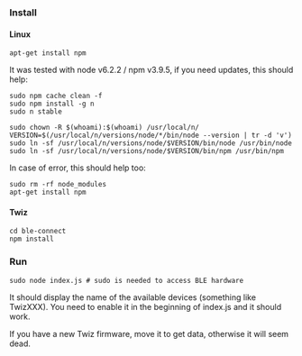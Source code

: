 ### Install

#### Linux

    apt-get install npm

It was tested with node v6.2.2 / npm v3.9.5, if you need updates, this should help:

    sudo npm cache clean -f
    sudo npm install -g n
    sudo n stable

    sudo chown -R $(whoami):$(whoami) /usr/local/n/
    VERSION=$(/usr/local/n/versions/node/*/bin/node --version | tr -d 'v')
    sudo ln -sf /usr/local/n/versions/node/$VERSION/bin/node /usr/bin/node
    sudo ln -sf /usr/local/n/versions/node/$VERSION/bin/npm /usr/bin/npm

In case of error, this should help too:

    sudo rm -rf node_modules
    apt-get install npm

#### Twiz

    cd ble-connect
    npm install


### Run

    sudo node index.js # sudo is needed to access BLE hardware

It should display the name of the available devices (something like TwizXXX).
You need to enable it in the beginning of index.js and it should work.

If you have a new Twiz firmware, move it to get data, otherwise it will seem dead.
